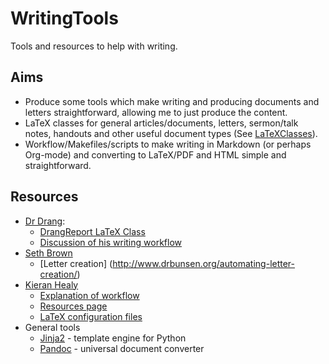 # WritingTools

Tools and resources to help with writing.

## Aims

- Produce some tools which make writing and producing documents and letters
  straightforward, allowing me to just produce the content.
- LaTeX classes for general articles/documents, letters, sermon/talk notes,
  handouts and other useful document types (See
  [LaTeXClasses](https://github.com/AndyHolt/LaTeXClasses)).
- Workflow/Makefiles/scripts to make writing in Markdown (or perhaps Org-mode)
  and converting to LaTeX/PDF and HTML simple and straightforward.

## Resources

- [Dr Drang](http://www.leancrew.com/all-this/):
  - [DrangReport LaTeX Class](https://github.com/drdrang/drangreport)
  - [Discussion of his writing workflow](http://www.leancrew.com/all-this/2014/01/my-report-writing-workflow/)
- [Seth Brown](http://www.drbunsen.org)
  - [Letter creation] (http://www.drbunsen.org/automating-letter-creation/)
- [Kieran Healy](http://kieranhealy.org/blog/)
  - [Explanation of workflow](http://kieranhealy.org/blog/archives/2014/01/23/plain-text/)
  - [Resources page](http://kieranhealy.org/resources/)
  - [LaTeX configuration files](https://github.com/kjhealy/latex-custom-kjh)
- General tools
  - [Jinja2](http://jinja.pocoo.org/) - template engine for Python
  - [Pandoc](http://johnmacfarlane.net/pandoc/) - universal document converter
